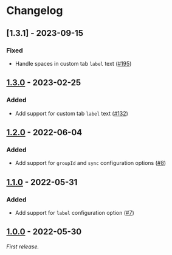 # Changelog

## [1.3.1] - 2023-09-15

### Fixed

- Handle spaces in custom tab `label` text ([#195](https://github.com/mrazauskas/docusaurus-remark-plugin-tab-blocks/pull/195))

## [1.3.0] - 2023-02-25

### Added

- Add support for custom tab `label` text ([#132](https://github.com/mrazauskas/docusaurus-remark-plugin-tab-blocks/pull/132))

## [1.2.0] - 2022-06-04

### Added

- Add support for `groupId` and `sync` configuration options ([#8](https://github.com/mrazauskas/docusaurus-remark-plugin-tab-blocks/pull/8))

## [1.1.0] - 2022-05-31

### Added

- Add support for `label` configuration option ([#7](https://github.com/mrazauskas/docusaurus-remark-plugin-tab-blocks/pull/7))

## [1.0.0] - 2022-05-30

_First release._

[1.3.0]: https://github.com/mrazauskas/docusaurus-remark-plugin-tab-blocks/releases/tag/v1.3.0
[1.2.0]: https://github.com/mrazauskas/docusaurus-remark-plugin-tab-blocks/releases/tag/v1.2.0
[1.1.0]: https://github.com/mrazauskas/docusaurus-remark-plugin-tab-blocks/releases/tag/v1.1.0
[1.0.0]: https://github.com/mrazauskas/docusaurus-remark-plugin-tab-blocks/releases/tag/v1.0.0
